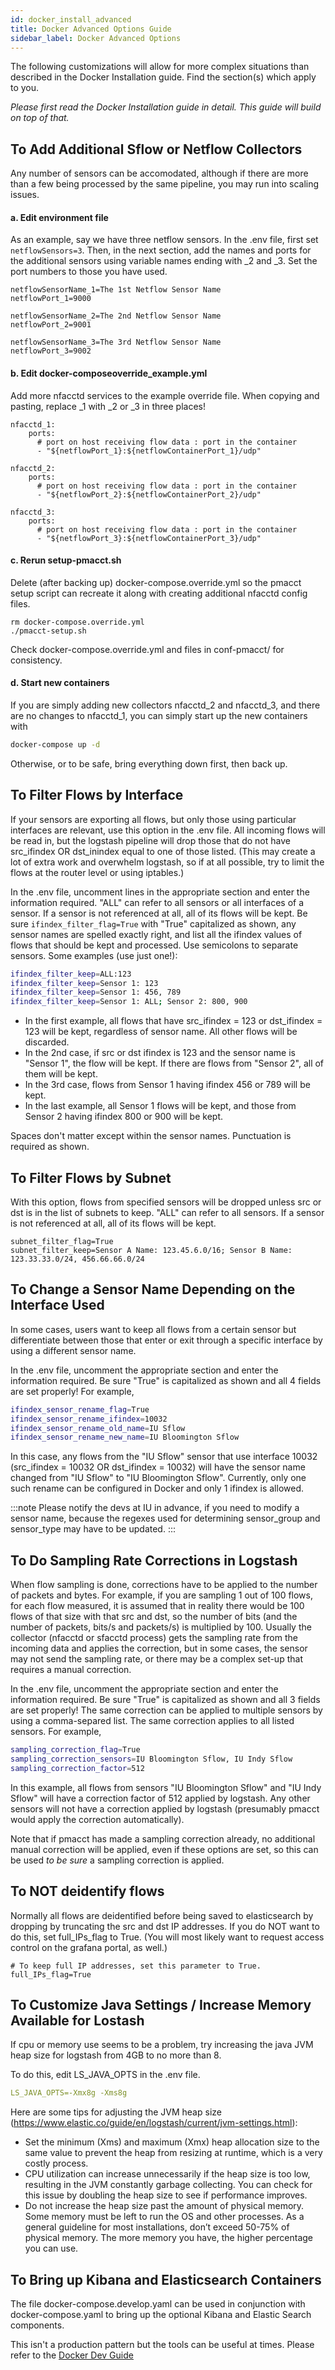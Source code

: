 ```yaml
---
id: docker_install_advanced
title: Docker Advanced Options Guide
sidebar_label: Docker Advanced Options
---
```


The following customizations will allow for more complex situations than described in the Docker Installation guide. Find the section(s) which apply to you.

*Please first read the Docker Installation guide in detail. This guide will build on top of that.*


## To Add Additional Sflow or Netflow Collectors

Any number of sensors can be accomodated, although if there are more than a few being processed by the same pipeline, you may run into scaling issues. 


#### a. Edit environment file

As an example, say we have three netflow sensors. In the .env file, first set `netflowSensors=3`. Then, in the next section, add the names and ports for the additional sensors using variable names ending with _2 and _3. Set the port numbers to those you have used.

```
netflowSensorName_1=The 1st Netflow Sensor Name
netflowPort_1=9000

netflowSensorName_2=The 2nd Netflow Sensor Name
netflowPort_2=9001

netflowSensorName_3=The 3rd Netflow Sensor Name
netflowPort_3=9002
```

#### b. Edit docker-composeoverride_example.yml

Add more nfacctd services to the example override file. When copying and pasting, replace _1 with _2 or _3 in three places!

```
nfacctd_1:
    ports:
      # port on host receiving flow data : port in the container
      - "${netflowPort_1}:${netflowContainerPort_1}/udp"

nfacctd_2:
    ports:
      # port on host receiving flow data : port in the container
      - "${netflowPort_2}:${netflowContainerPort_2}/udp"

nfacctd_3:
    ports:
      # port on host receiving flow data : port in the container
      - "${netflowPort_3}:${netflowContainerPort_3}/udp"
```

#### c. Rerun setup-pmacct.sh

Delete (after backing up) docker-compose.override.yml so the pmacct setup script can recreate it along with creating additional nfacctd config files. 

```
rm docker-compose.override.yml
./pmacct-setup.sh
```

Check docker-compose.override.yml and files in conf-pmacct/ for consistency.

#### d. Start new containers

If you are simply adding new collectors nfacctd_2 and nfacctd_3, and there are no changes to nfacctd_1, you can simply start up the new containers with

```sh
docker-compose up -d 
```

Otherwise, or to be safe, bring everything down first, then back up.

## To Filter Flows by Interface
If your sensors are exporting all flows, but only those using particular interfaces are relevant, use this option in the .env file. All incoming flows will be read in, but the logstash pipeline will drop those that do not have src_ifindex OR dst_inindex equal to one of those listed.  (This may create a lot of extra work and overwhelm logstash, so if at all possible, try to limit the flows at the router level or using iptables.) 

In the .env file, uncomment lines in the appropriate section and enter the information required. "ALL" can refer to all sensors or all interfaces of a sensor. If a sensor is not referenced at all, all of its flows will be kept. Be sure `ifindex_filter_flag=True` with "True" capitalized as shown, any sensor names are spelled exactly right, and list all the ifindex values of flows that should be kept and processed. Use semicolons to separate sensors. Some examples (use just one!):

```sh
ifindex_filter_keep=ALL:123
ifindex_filter_keep=Sensor 1: 123
ifindex_filter_keep=Sensor 1: 456, 789
ifindex_filter_keep=Sensor 1: ALL; Sensor 2: 800, 900
```

- In the first example, all flows that have src_ifindex = 123 or dst_ifindex = 123 will be kept, regardless of sensor name. All other flows will be discarded.
- In the 2nd case, if src or dst ifindex is 123 and the sensor name is "Sensor 1", the flow will be kept. If there are flows from "Sensor 2", all of them will be kept.
- In the 3rd case, flows from Sensor 1 having ifindex 456 or 789 will be kept.
- In the last example, all Sensor 1 flows will be kept, and those from Sensor 2 having ifindex 800 or 900 will be kept.  

Spaces don't matter except within the sensor names. Punctuation is required as shown.

## To Filter Flows by Subnet

With this option, flows from specified sensors will be dropped unless src or dst is in the list of subnets to keep.
"ALL" can refer to all sensors.
If a sensor is not referenced at all, all of its flows will be kept.

```
subnet_filter_flag=True
subnet_filter_keep=Sensor A Name: 123.45.6.0/16; Sensor B Name: 123.33.33.0/24, 456.66.66.0/24
```

## To Change a Sensor Name Depending on the Interface Used
In some cases, users want to keep all flows from a certain sensor but differentiate between those that enter or exit through a specific interface by using a different sensor name.

In the .env file, uncomment the appropriate section and enter the information required. Be sure "True" is capitalized as shown and all 4 fields are set properly! For example,

```sh
ifindex_sensor_rename_flag=True
ifindex_sensor_rename_ifindex=10032
ifindex_sensor_rename_old_name=IU Sflow 
ifindex_sensor_rename_new_name=IU Bloomington Sflow
```

In this case, any flows from the "IU Sflow" sensor that use interface 10032 (src_ifindex = 10032 OR dst_ifindex = 10032) will have the sensor name changed from "IU Sflow" to "IU Bloomington Sflow". Currently, only one such rename can be configured in Docker and only 1 ifindex is allowed.

:::note
Please notify the devs at IU in advance, if you need to modify a sensor name, because the regexes used for determining sensor_group and sensor_type may have to be updated.
:::

## To Do Sampling Rate Corrections in Logstash
When flow sampling is done, corrections have to be applied to the number of packets and bytes. For example, if you are sampling 1 out of 100 flows, for each flow measured, it is assumed that in reality there would be 100 flows of that size with that src and dst, so the number of bits (and the number of packets, bits/s and packets/s) is multiplied by 100. Usually the collector (nfacctd or sfacctd process) gets the sampling rate from the incoming data and applies the correction, but in some cases, the sensor may not send the sampling rate, or there may be a complex set-up that requires a manual correction. 

In the .env file, uncomment the appropriate section and enter the information required. Be sure "True" is capitalized as shown and all 3 fields are set properly! The same correction can be applied to multiple sensors by using a comma-separed list. The same correction applies to all listed sensors. For example,

```sh
sampling_correction_flag=True
sampling_correction_sensors=IU Bloomington Sflow, IU Indy Sflow
sampling_correction_factor=512
```

In this example, all flows from sensors "IU Bloomington Sflow" and "IU Indy Sflow" will have a correction factor of 512 applied by logstash. Any other sensors will not have a correction applied by logstash (presumably pmacct would apply the correction automatically).

Note that if pmacct has made a sampling correction already, no additional manual correction will be applied, even if these options are set, 
so this can be used *to be sure* a sampling correction is applied.

## To NOT deidentify flows

Normally all flows are deidentified before being saved to elasticsearch by dropping by truncating the src and dst IP addresses. If you do NOT want to do this, set full_IPs_flag to True. (You will most likely want to request access control on the grafana portal, as well.)

```
# To keep full IP addresses, set this parameter to True.
full_IPs_flag=True
```

## To Customize Java Settings / Increase Memory Available for Lostash 

If cpu or memory use seems to be a problem, try increasing the java JVM heap size for logstash from 4GB to no more than 8.

To do this, edit LS_JAVA_OPTS in the .env file. 
```yaml
LS_JAVA_OPTS=-Xmx8g -Xms8g
```

Here are some tips for adjusting the JVM heap size (https://www.elastic.co/guide/en/logstash/current/jvm-settings.html):

- Set the minimum (Xms) and maximum (Xmx) heap allocation size to the same value to prevent the heap from resizing at runtime, which is a very costly process.
- CPU utilization can increase unnecessarily if the heap size is too low, resulting in the JVM constantly garbage collecting. You can check for this issue by doubling the heap size to see if performance improves.
- Do not increase the heap size past the amount of physical memory. Some memory must be left to run the OS and other processes. As a general guideline for most installations, don’t exceed 50-75% of physical memory. The more memory you have, the higher percentage you can use.


## To Bring up Kibana and Elasticsearch Containers

The file docker-compose.develop.yaml can be used in conjunction with docker-compose.yaml to bring up the optional Kibana and Elastic Search components.

This isn't a production pattern but the tools can be useful at times. Please refer to the [Docker Dev Guide](../devel/docker_dev_guide#optional-elasticsearch-and-kibana)

